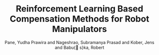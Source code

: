---
collection: journal
permalink: /publications/Pane2019EAAI
pubtype: journal 
title: "Reinforcement Learning Based Compensation Methods for Robot Manipulators" 
author: "Pane, Yudha Prawira and Nageshrao, Subramanya Prasad and Kober, Jens and Babu{\v s}ka, Robert" 
year: 2019
avenue: Engineering Applications of Artificial Intelligence 
url:  
pages: 236--247 
code:  
video: https://youtu.be/FzvTGfxCi3I 
abstract: 
---